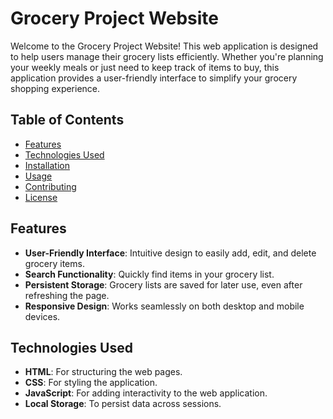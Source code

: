 # Grocery Project Website

Welcome to the Grocery Project Website! This web application is designed to help users manage their grocery lists efficiently. Whether you're planning your weekly meals or just need to keep track of items to buy, this application provides a user-friendly interface to simplify your grocery shopping experience.

## Table of Contents

- [Features](#features)
- [Technologies Used](#technologies-used)
- [Installation](#installation)
- [Usage](#usage)
- [Contributing](#contributing)
- [License](#license)

## Features

- **User-Friendly Interface**: Intuitive design to easily add, edit, and delete grocery items.
- **Search Functionality**: Quickly find items in your grocery list.
- **Persistent Storage**: Grocery lists are saved for later use, even after refreshing the page.
- **Responsive Design**: Works seamlessly on both desktop and mobile devices.

## Technologies Used

- **HTML**: For structuring the web pages.
- **CSS**: For styling the application.
- **JavaScript**: For adding interactivity to the web application.
- **Local Storage**: To persist data across sessions.

